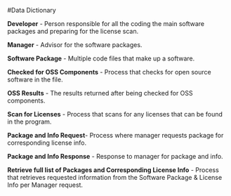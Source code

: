 #Data Dictionary

**Developer** - Person responsible for all the coding the main software packages and preparing for the license scan.

**Manager** - Advisor for the software packages. 

**Software Package** - Multiple code files that make up a software. 

**Checked for OSS Components** - Process that checks for open source software in the file.

**OSS Results** - The results returned after being checked for OSS components. 

**Scan for Licenses** - Process that scans for any licenses that can be found in the program. 
 
**Package and Info Request**- Process where manager requests package for corresponding license info. 

**Package and Info Response** - Response to manager for package and info. 

**Retrieve full list of Packages and Corresponding License Info** - Process that retrieves requested information from the Software Package & License Info per Manager request.
